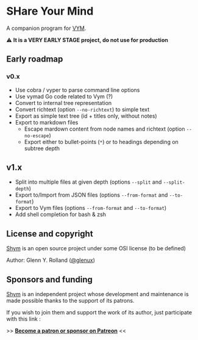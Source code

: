 # SHare Your Mind 

A companion program for [VYM](http://www.insilmaril.de/vym/).

:warning: __It is a VERY EARLY STAGE project, do not use for production__


## Early roadmap

### v0.x

* Use cobra / vyper to parse command line options
* Use vymad Go code related to Vym (?)
* Convert to internal tree representation
* Convert richtext (option `--no-richtext`) to simple text
* Export as simple text tree (id + titles only, without notes)
* Export to markdown files
  * Escape mardown content from node names and richtext (option `--no-escape`)
  * Export either to bullet-points (`*`) or to headings depending on subtree depth

## v1.x

* Split into multiple files at given depth (options `--split` and `--split-depth`)
* Export to/Import from JSON files (options `--from-format` and `--to-format`)
* Export to Vym files (options `--from-format` and `--to-format`)
* Add shell completion for bash & zsh


## License and copyright

[Shym](https://github.com/glenux/shym) is an open source project under some OSI license (to be defined)

Author: Glenn Y. Rolland ([@glenux](https://twitter.com/glenux))


## Sponsors and funding

[Shym](https://github.com/glenux/shym) is an independent project whose development and maintenance is made possible thanks to the support of its patrons.

If you wish to join them and support the work of its author, just participate with this link :

&gt;&gt;  __[Become a patron or sponsor on Patreon](https://www.patreon.com/glenux)__ &lt;&lt;

